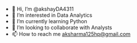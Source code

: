 - 👋 Hi, I’m @akshayDA4311
- 👀 I’m interested in Data Analytics
- 🌱 I’m currently learning Python
- 💞️ I’m looking to collaborate with Analysts
- 📫 How to reach me aksharma125hp@gmail.com

<!---
akshayDA4311/akshayDA4311 is a ✨ special ✨ repository because its `README.md` (this file) appears on your GitHub profile.
You can click the Preview link to take a look at your changes.
--->
